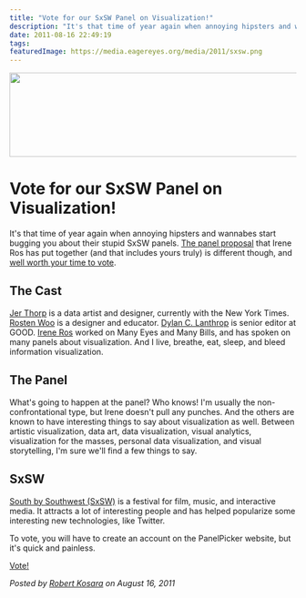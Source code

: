 ```yaml
---
title: "Vote for our SxSW Panel on Visualization!"
description: "It's that time of year again when annoying hipsters and wannabes start bugging you about their stupid SxSW panels. The panel proposal that Irene Ros has put together (and that includes yours truly) is different though, and well worth your time to vote."
date: 2011-08-16 22:49:19
tags: 
featuredImage: https://media.eagereyes.org/media/2011/sxsw.png
---
```


<p align="center"><img src="https://media.eagereyes.org/media/2011/sxsw.png" alt="" width="600" height="148" /></p>

# Vote for our SxSW Panel on Visualization!

It's that time of year again when annoying hipsters and wannabes start bugging you about their stupid SxSW panels. <a href="http://longlivedatavis.com/">The panel proposal</a> that Irene Ros has put together (and that includes yours truly) is different though, and <a href="http://panelpicker.sxsw.com/ideas/view/11637">well worth your time to vote</a>.

## The Cast

<a href="http://blprnt.com/">Jer Thorp</a> is a data artist and designer, currently with the New York Times. <a href="http://wehavenoart.net/">Rosten Woo</a> is a designer and educator. <a href="http://unequal-design.com/">Dylan C. Lanthrop</a> is senior editor at GOOD. <a href="http://ireneros.com/">Irene Ros</a> worked on Many Eyes and Many Bills, and has spoken on many panels about visualization. And I live, breathe, eat, sleep, and bleed information visualization.

## The Panel

What's going to happen at the panel? Who knows! I'm usually the non-confrontational type, but Irene doesn't pull any punches. And the others are known to have interesting things to say about visualization as well. Between artistic visualization, data art, data visualization, visual analytics, visualization for the masses, personal data visualization, and visual storytelling, I'm sure we'll find a few things to say.

## SxSW

<a href="http://sxsw.com/">South by Southwest (SxSW)</a> is a festival for film, music, and interactive media. It attracts a lot of interesting people and has helped popularize some interesting new technologies, like Twitter.

To vote, you will have to create an account on the PanelPicker website, but it's quick and painless.

<a href="http://longlivedatavis.com/">Vote!</a>


_Posted by <a href="/about">Robert Kosara</a> on August 16, 2011_


